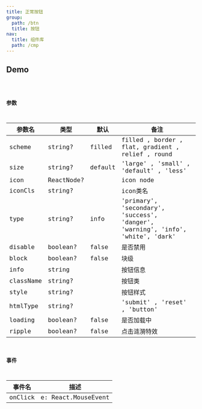 ```yaml
---
title: 正常按钮
group:
  path: /btn
  title: 按钮
nav:
  title: 组件库
  path: /cmp
---
```


## Demo

<code src="./demo.tsx" />


### 参数

| 参数名       | 类型         | 默认        | 备注                                                                              |
| ----------- |------------| ----------- |---------------------------------------------------------------------------------|
| scheme      | string?    | filled       | filled , border , flat, gradient , relief , round                               |
| size      | string?    | default       | 'large' , 'small' , 'default' , 'less'                                          |
| icon      | ReactNode? |        | icon node                                                                       |
| iconCls      | string?    |        | icon类名                                                                          |
| type      | string?    | info       | 'primary', 'secondary', 'success', 'danger', 'warning', 'info', 'white', 'dark' |
| disable      | boolean?   |   false     | 是否禁用                                                                            |
| block      | boolean?   |   false     | 块级                                                                              |
| info      | string     |        | 按钮信息                                                                            |
| className      | string?    |        | 按钮类                                                                             |
| style      | string?    |        | 按钮样式                                                                            |
| htmlType      | string?    |        | 'submit' , 'reset' , 'button'                                                   |
| loading      | boolean?   |   false     | 是否加载中                                                                           |
| ripple      | boolean?   |   false     | 点击涟漪特效                                                                          |


### 事件
| 事件名      | 描述 |
| ----------- | ----------- |
| onClick      | e: React.MouseEvent       |
